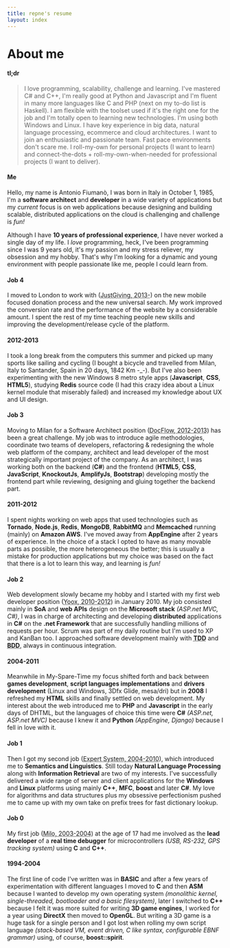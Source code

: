 ```yaml
---
title: repne's resume
layout: index
---
```


# About me #

#### tl;dr ####

> I love programming, scalability, challenge and learning.
> I've mastered C# and C++, I'm really good at Python and Javascript and I'm fluent in many more languages like C and PHP (next on my to-do list is Haskell).
> I am flexible with the toolset used if it's the right one for the job and I'm totally open to learning new technologies.
> I'm using both Windows and Linux.
> I have key experience in big data, natural language processing, ecommerce and cloud architectures.
> I want to join an enthusiastic and passionate team.
> Fast pace environments don't scare me.
> I roll-my-own for personal projects (I want to learn) and connect-the-dots + roll-my-own-when-needed for professional projects (I want to deliver).

#### Me ####

Hello, my name is Antonio Fiumanò, I was born in Italy in October 1, 1985, I'm a **software architect** and **developer** in a wide variety of applications but my *current* focus is on web applications because designing and building scalable, distributed applications on the cloud is challenging and challenge is *fun!*

Although I have **10 years of professional experience**, I have never worked a single day of my life.
I *love* programming, heck, I've been programming since I was 9 years old, it's my passion and my stress reliever, my obsession and my hobby.
That's why I'm looking for a dynamic and young environment with people passionate like me, people I could learn from.

#### Job 4 ####

I moved to London to work with (<abbr title="JustGiving, London, United Kingdom">JustGiving, 2013-</abbr>) on the new mobile focused donation process and the new universal search. My work improved the conversion rate and the performance of the website by a considerable amount. I spent the rest of my time teaching people new skills and improving the development/release cycle of the platform.

#### 2012-2013 ####
I took a long break from the computers this summer and picked up many sports like sailing and cycling (I bought a bicycle and travelled from Milan, Italy to Santander, Spain in 20 days, 1842 Km -_-). But I've also been experimenting with the new Windows 8 metro style apps (**Javascript**, **CSS**, **HTML5**), studying **Redis** source code (I had this crazy idea about a Linux kernel module that miserably failed) and increased my knowledge about UX and UI design.

#### Job 3 ####

Moving to Milan for a Software Architect position (<abbr title="DocFlow S.p.a., Milano, Italy">DocFlow, 2012-2013</abbr>) has been a great challenge. My job was to introduce agile methodologies, coordinate two teams of developers, refactoring & redesigning the whole web platform of the company, architect and lead developer of the most strategically important project of the company. As an architect, I was working both on the backend (**C#**) and the frontend (**HTML5**, **CSS**, **JavaScript**, **KnockoutJs**, **AmplifyJs**, **Bootstrap**) developing mostly the frontend part while reviewing, designing and gluing together the backend part.

#### 2011-2012 ####

I spent nights working on web apps that used technologies such as **Tornado**, **Node.js**, **Redis**, **MongoDB**, **RabbitMQ** and **Memcached** running (mainly) on **Amazon AWS**.
I've moved away from **AppEngine** after 2 years of experience.
In the choice of a stack I opted to have as many movable parts as possible, the more heterogeneous the better; this is usually a mistake for production applications but my choice was based on the fact that there is a lot to learn this way, and learning is *fun!*

#### Job 2 ####

Web development slowly became my hobby and I started with my first web developer position (<abbr title="Yoox S.p.a., Bologna, Italy">Yoox, 2010-2012</abbr>) in January 2010.
My job consisted mainly in **SoA** and **web APIs** design on the **Microsoft stack** <dfn>(ASP.net MVC, C#)</dfn>, I was in charge of architecting and developing **distributed** applications in **C#** on the **.net Framework** that are successfully handling millions of requests per hour.
Scrum was part of my daily routine but I'm used to XP and KanBan too.
I approached software development mainly with **<acronym title="Test Driven Development">TDD</acronym>** and **<acronym title="Behavior Driven Development">BDD</acronym>**, always in continuous integration.

#### 2004-2011 ####

Meanwhile in My-Spare-Time my focus shifted forth and back between **games development**, **script languages implementations** and **drivers development** (Linux and Windows, 3Dfx Glide, mesa/dri) but in **2008** I refreshed my **HTML** skills and finally settled on web development.
My interest about the web introduced me to **PHP** and **Javascript** in the early days of DHTML, but the languages of choice this time were **C#** <dfn>(ASP.net, ASP.net MVC)</dfn> because I knew it and **Python** <dfn>(AppEngine, Django)</dfn> because I fell in love with it.

#### Job 1 ####

Then I got my second job (<abbr title="Expert System S.p.a., Modena, Italy">Expert System, 2004-2010</abbr>), which introduced me to **Semantics and Linguistics**.
Still today **Natural Language Processing** along with **Information Retrieval** are two of my interests.
I've successfully delivered a wide range of server and client applications for the **Windows** and **Linux** platforms using mainly **C++**, **MFC**, **boost** and later **C#**.
My love for algorithms and data structures plus my obsessive perfectionism pushed me to came up with my own take on prefix trees for fast dictionary lookup.

#### Job 0 ####

My first job (<abbr title="Milo S.a.s, Modena, Italy">Milo, 2003-2004</abbr>) at the age of 17 had me involved as the **lead developer** of a **real time debugger** for microcontrollers <dfn>(USB, RS-232, GPS tracking system)</dfn> using **C** and **C++**.

#### 1994-2004 ####

The first line of code I've written was in **BASIC** and after a few years of experimentation with different languages I moved to **C** and then **ASM** because I wanted to develop my own operating system <dfn>(monolithic kernel, single-threaded, bootloader and a basic filesystem)</dfn>, later I switched to **C++** because I felt it was more suited for writing **3D game engines**, I worked for a year using **DirectX** then moved to **OpenGL**.
But writing a 3D game is a huge task for a single person and I got lost when rolling my own script language <dfn>(stack-based VM, event driven, C like syntax, configurable EBNF grammar)</dfn> using, of course, **boost::spirit**.
